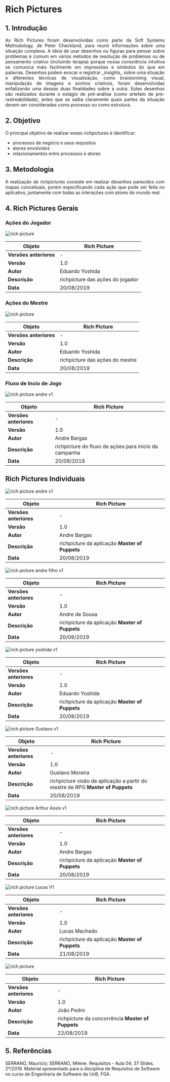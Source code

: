 
# Rich Pictures

## 1. Introdução

<p align="justify">As Rich Pictures foram desenvolvidas como parte da Soft Systems Methodology, de Peter Checkland, para reunir informações sobre uma situação complexa. A ideia de usar desenhos ou figuras para pensar sobre problemas é comum em vários métodos de resolução de problemas ou de pensamento criativo (incluindo terapia) porque nossa consciência intuitiva se comunica mais facilmente em impressões e símbolos do que em palavras. Desenhos podem evocar e registrar _insights_ sobre uma situação e diferentes técnicas de visualização, como braistorming visual, manipulação de imagens e sonhos criativos, foram desenvolvidas enfatizando uma dessas duas finalidades sobre a outra. 
Estes desenhos são realizados durante o estágio de pré-análise (como artefato de pré-rastreabilidade), antes que se saiba claramente quais partes da situação devem ser consideradas como processo ou como estrutura. 
</p>

## 2. Objetivo

O principal objetivo de realizar esses richpictures é identificar:
* processos de negócio e seus requisitos
* atores envolvidos
* relacionamentos entre processos e atores


## 3. Metodologia

<p align="justify">A realização de richpictures consiste em realizar desenhos parecidos com mapas conceituais, porém especificando cada ação que pode ser feita no aplicativo, juntamente com todas as interações com atores do mundo real.
</p>

## 4. Rich Pictures Gerais

### Ações do Jogador

![rich picture ](../img/rich_pictures/rich_picture_final_player_v1.jpg)

|**Objeto**|**Rich Picture**|
|--|--|
|**Versões anteriores**| - |
|**Versão**| 1.0 |
|**Autor**|Eduardo Yoshida|
| **Descrição** | richpicture das ações do jogador |
| **Data** | 20/08/2019 |


### Ações do Mestre

![rich picture ](../img/rich_pictures/rich_picture_final_mestre_v1.jpg)

|**Objeto**|**Rich Picture**|
|--|--|
|**Versões anteriores**| - |
|**Versão**| 1.0 |
|**Autor**|Eduardo Yoshida|
| **Descrição** | richpicture das ações do mestre |
| **Data** | 20/08/2019 |

### Fluxo de Incio de Jogo

![rich picture andre v1](../img/rich_pictures/rich_picture_final_fluxo_inicio.png)

|**Objeto**|**Rich Picture**|
|--|--|
|**Versões anteriores**| - |
|**Versão**| 1.0 |
|**Autor**|Andre Bargas|
| **Descrição** | richpicture do fluxo de ações para inicio da campanha |
| **Data** | 20/08/2019 |

## Rich Pictures Individuais


![rich picture andre v1](../img/rich_pictures/rich_picture_individual_andre_bargas.png)

|**Objeto**|**Rich Picture**|
|--|--|
|**Versões anteriores**| - |
|**Versão**| 1.0 |
|**Autor**|Andre Bargas|
| **Descrição** | richpicture da aplicação **Master of Puppets** |
| **Data** | 20/08/2019 |


![rich picture andre filho v1](../img/rich_pictures/rich_picture_individual_andre_filho.jpg)

|**Objeto**|**Rich Picture**|
|--|--|
|**Versões anteriores**| - |
|**Versão**| 1.0 |
|**Autor**|Andre de Sousa|
| **Descrição** | richpicture da aplicação **Master of Puppets** |
| **Data** | 20/08/2019 |

<!-- adicionado no repositório dia 31 ago, sry -->

![rich picture yoshida v1](../img/rich_pictures/rich_picture_individual_yoshida.jpg)

|**Objeto**|**Rich Picture**|
|--|--|
|**Versões anteriores**| - |
|**Versão**| 1.0 |
|**Autor**|Eduardo Yoshida|
| **Descrição** | richpicture da aplicação **Master of Puppets** |
| **Data** | 20/08/2019 |

![rich picture Gustavo v1](../img/rich_pictures/rich_picture_individual_gustavo.png)

|**Objeto**|**Rich Picture**|
|--|--|
|**Versões anteriores**| - |
|**Versão**| 1.0 |
|**Autor**|Gustavo Moreira|
| **Descrição** | richpicture visão da aplicação a partir do mestre de RPG **Master of Puppets** |
| **Data** | 20/08/2019 |


![rich picture Arthur Assis v1](../img/rich_pictures/rich_picture_individual_arthur_assis.png)

|**Objeto**|**Rich Picture**|
|--|--|
|**Versões anteriores**| - |
|**Versão**| 1.0 |
|**Autor**|Andre Bargas|
| **Descrição** | richpicture da aplicação **Master of Puppets** |
| **Data** | 20/08/2019 |


![rich picture Lucas V1 ](../img/rich_pictures/rich_picture_rpg.png)

|**Objeto**|**Rich Picture**|
|--|--|
|**Versões anteriores**| - |
|**Versão**| 1.0 |
|**Autor**|Lucas Machado|
| **Descrição** | richpicture da aplicação **Master of Puppets** |
| **Data** | 21/08/2019 |


![rich picture ](../img/rich_pictures/richpicture_concorrencia.png)

|**Objeto**|**Rich Picture**|
|--|--|
|**Versões anteriores**| - |
|**Versão**| 1.0 |
|**Autor**|João Pedro|
| **Descrição** | richpicture da concorrência **Master of Puppets** |
| **Data** | 22/08/2019 |


## 5. Referências

SERRANO, Maurício; SERRANO, Milene. Requisitos - Aula 04, 37 Slides. 2º/2018. Material apresentado para a disciplina de Requisitos de Software no curso de Engenharia de Software da UnB, FGA.
